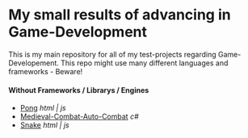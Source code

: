 # My small results of advancing in Game-Development

This is my main repository for all of my test-projects regarding Game-Developement.
This repo might use many different languages and frameworks - Beware!

#### Without Frameworks / Librarys / Engines
- [Pong](/pong/) *html | js*
- [Medieval-Combat-Auto-Combat](/medieval-combat/) *c#*
- [Snake](/snake/) *html | js*
